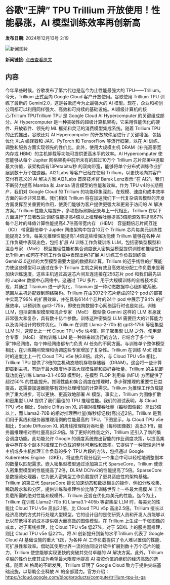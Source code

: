 # 谷歌“王牌” TPU Trillium 开放使用！性能暴涨，AI 模型训练效率再创新高

**发布日期**: 2024年12月13号 2:19

![新闻图片](https://upload.chinaz.com/2024/1213/6386968184025202511549149.png)

**新闻链接**: [点击查看原文](https://www.aibase.com/zh/news/13931)

## 内容

今年早些时候，谷歌发布了第六代也是迄今为止性能最强大的 TPU——Trillium。今天，Trillium 正式面向 Google Cloud 客户开放使用。谷歌使用 Trillium TPU 训练了最新的 Gemini2.0，这是谷歌迄今为止最强大的 AI 模型。现在，企业和初创公司都可以利用同样强大、高效和可持续的基础设施。AI超级计算机的核心:Trillium TPUTrillium TPU 是 Google Cloud AI Hypercomputer 的关键组成部分。AI Hypercomputer 是一种突破性的超级计算机架构，它采用性能优化的硬件、开放软件、领先的 ML 框架和灵活的消费模型集成系统。随着 Trillium TPU 的正式推出，谷歌还对 AI Hypercomputer 的开放软件层进行了关键增强，包括优化 XLA 编译器和 JAX、PyTorch 和 TensorFlow 等流行框架，以在 AI 训练、调整和服务方面实现领先的性价比。此外，使用大规模主机 DRAM（补充高带宽内存或 HBM）的主机卸载等功能可提供更高水平的效率。AI Hypercomputer 使您能够从每个 Jupiter 网络架构中前所未有的超过10万个 Trillium 芯片部署中提取最大价值，该架构具有13Petabits/秒 的双向带宽，能够将单个分布式训练作业扩展到数十万个加速器。AI21Labs 等客户已经在使用 Trillium，以更快地向其客户交付有意义的 AI 解决方案:AI21Labs 首席技术官 Barak Lenz表示:“在 AI21，我们不断努力提高 Mamba 和 Jamba 语言模型的性能和效率。作为 TPU v4的长期用户，我们对 Google Cloud 的 Trillium 的功能印象深刻。在规模、速度和成本效率方面的进步非常显著。我们相信 Trillium 将在加速我们下一代复杂语言模型的开发方面发挥至关重要的作用，使我们能够为客户提供更强大和更易于访问的 AI 解决方案。”Trillium 性能大幅提升，多项指标刷新纪录与上一代相比，Trillium 在以下方面进行了显著改进:训练性能提高4倍以上推理吞吐量提高3倍能源效率提高67%每个芯片的峰值计算性能提高4.7倍高带宽内存 （HBM） 容量翻倍芯片间互连 （ICI） 带宽翻倍单个 Jupiter 网络架构中包含10万个 Trillium 芯片每美元训练性能提高2.5倍，每美元推理性能提高1.4倍这些增强功能使 Trillium 能够在各种 AI 工作负载中表现出色，包括:扩展 AI 训练工作负载训练 LLM，包括密集型模型和混合专家 （MoE） 模型推理性能和集合调度嵌入密集型模型提供训练和推理性价比Trillium 如何在不同工作负载中表现出色?扩展 AI 训练工作负载训练像 Gemini2.0这样的大型模型需要大量的数据和计算。Trillium 的近乎线性的扩展能力使这些模型可以通过在多个 Trillium 主机之间有效且高效地分配工作负载来显著加快训练速度，这些主机通过高速芯片间互连连接在256芯片 pod 和我们最先进的 Jupiter 数据中心网络中。这通过 TPU 多片、用于大规模训练的全栈技术实现，并通过 Titanium 进一步优化，Titanium 是一种动态数据中心级卸载系统，范围从主机适配器到网络架构。Trillium 在由3072个芯片组成的12个 pod 的部署中实现了99% 的扩展效率，并在具有6144个芯片的24个 pod 中展示了94% 的扩展效率，以预训练 gpt3-175b，即使在跨数据中心网络运行时也是如此。训练 LLM，包括密集型模型和混合专家 （MoE） 模型像 Gemini 这样的 LLM 本身就非常强大和复杂，具有数十亿个参数。训练这种密集型 LLM 需要巨大的计算能力以及协同设计的软件优化。Trillium 在训练 Llama-2-70b 和 gpt3-175b 等密集型 LLM 时，速度比上一代 Cloud TPU v5e 快4倍。除了密集型 LLM 之外，使用混合专家 （MoE） 架构训练 LLM 是一种越来越流行的方法，它结合了多个“专家”神经网络，每个神经网络都专门负责 AI 任务的不同方面。与训练单个整体模型相比，在训练期间管理和协调这些专家增加了复杂性。Trillium 在训练 MoE 模型时的速度比上一代 Cloud TPU v5e 快3.8倍。此外，与 Cloud TPU v5e 相比，Trillium TPU 提供了3倍的主机动态随机存取存储器 （DRAM）。这会将一些计算卸载到主机，有助于最大限度地提高大规模性能和良好吞吐量。Trillium 的主机卸载功能在训练 Llama-3.1-405B 模型时，在模型 FLOP 利用率 (MFU) 方面提供了超过50% 的性能提升。推理性能和集合调度在推理时，多步骤推理的重要性日益提高，这需要加速器能够有效地处理增加的计算需求。Trillium 为推理工作负载提供了重大进步，可以更快、更高效地部署 AI 模型。事实上，Trillium 为图像扩散和密集型 LLM 提供了我们最佳的 TPU 推理性能。我们的测试表明，与 Cloud TPU v5e 相比，Stable Diffusion XL 的相对推理吞吐量（每秒图像数）高出3倍以上，而 Llama2-70B 的相对推理吞吐量(每秒标记数)高出近2倍。Trillium 是我们用于离线和服务器推理用例的性能最高的 TPU。下图显示，与 Cloud TPU v5e 相比，Stable Diffusion XL 的离线推理相对吞吐量（每秒图像数）高出3.1倍，服务器推理相对吞吐量高出2.9倍。除了更好的性能之外，Trillium 还引入了新的集合调度功能。此功能允许 Google 的调度系统做出智能的作业调度决策，以提高集合中存在多个副本时推理工作负载的整体可用性和效率。它提供了一种管理运行单主机或多主机推理工作负载的多个 TPU 片段的方法，包括通过 Google Kubernetes Engine （GKE）。将这些片段分组到一个集合中可以轻松地调整副本的数量以匹配需求。嵌入密集型模型通过添加第三代 SparseCore，Trillium 使嵌入密集型模型的性能提高了2倍，DLRM DCNv2的性能提高了5倍。SparseCore 是数据流处理器，它为嵌入密集型工作负载提供了更具适应性的架构基础。Trillium 的第三代 SparseCore 擅长加速动态和数据相关的操作，例如分散收集、稀疏段求和和分区。提供训练和推理性价比除了训练世界上一些最大规模 AI 工作负载所需的绝对性能和规模外，Trillium 还旨在优化每美元的性能。迄今为止，Trillium 在训练 Llama2-70b 和 Llama3.1-405b 等密集型 LLM 时，每美元的性能比 Cloud TPU v5e 高出2.1倍，比 Cloud TPU v5p 高出2.5倍。Trillium 擅长以经济高效的方式并行处理大型模型。它的设计目的是使研究人员和开发人员能够以比以前低得多的成本提供强大而高效的图像模型。在 Trillium 上生成一千张图像的成本，对于离线推理，比 Cloud TPU v5e 低27%，对于 SDXL 上的服务器推理，则比 Cloud TPU v5e 低22%。将 AI 创新提升到新的水平Trillium 代表了 Google Cloud AI 基础设施的重大飞跃，为各种 AI 工作负载提供了令人难以置信的性能、可扩展性和效率。借助其使用世界一流的协同设计软件扩展到数十万个芯片的能力，Trillium 使您能够实现更快的突破并交付卓越的 AI 解决方案。此外，Trillium 卓越的性价比使其成为希望最大限度地提高 AI 投资价值的组织的经济高效的选择。随着 AI 格局的不断发展，Trillium 证明了 Google Cloud 致力于提供尖端基础设施，以帮助企业释放 AI 的全部潜力。官方介绍：https://cloud.google.com/blog/products/compute/trillium-tpu-is-ga
